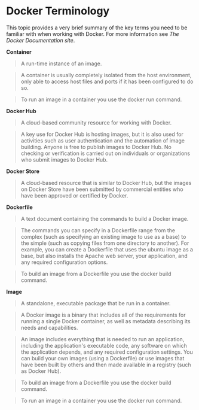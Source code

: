 # Docker Terminology
This topic provides a very brief summary of the key terms you need to be familiar with when working with Docker. For more information see _The Docker Documentation site_.

__Container__
>A run-time instance of an image.

>A container is usually completely isolated from the host environment, only able to access host files and ports if it has been configured to do so.

>To run an image in a container you use the docker run command.

__Docker Hub__
>A cloud-based community resource for working with Docker.

>A key use for Docker Hub is hosting images, but it is also used for activities such as user authentication and the automation of image building. Anyone is free to publish images to Docker Hub. No checking or verification is carried out on individuals or organizations who submit images to Docker Hub.

__Docker Store__
>A cloud-based resource that is similar to Docker Hub, but the images on Docker Store have been submitted by commercial entities who have been approved or certified by Docker.

__Dockerfile__
>A text document containing the commands to build a Docker image.

>The commands you can specify in a Dockerfile range from the complex (such as specifying an existing image to use as a base) to the simple (such as copying files from one directory to another). For example, you can create a Dockerfile that uses the ubuntu image as a base, but also installs the Apache web server, your application, and any required configuration options.

>To build an image from a Dockerfile you use the docker build command.

__Image__
> A standalone, executable package that be run in a container.

>A Docker image is a binary that includes all of the requirements for running a single Docker container, as well as metadata describing its needs and capabilities.

> An image includes everything that is needed to run an application, including the application's executable code, any software on which the application depends, and any required configuration settings. You can build your own images (using a Dockerfile) or use images that have been built by others and then made available in a registry (such as Docker Hub).

>To build an image from a Dockerfile you use the docker build command.

>To run an image in a container you use the docker run command.


